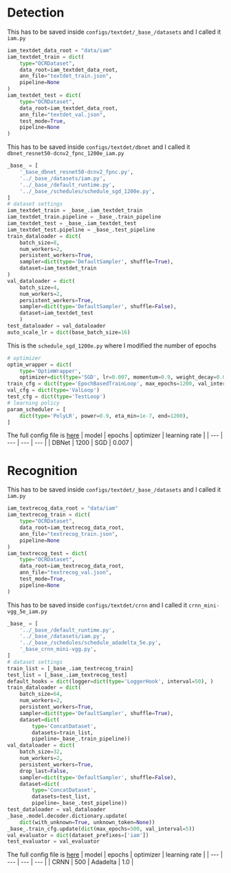 
# Detection
This has to be saved inside `configs/textdet/_base_/datasets` and I called it `iam.py`
```python
iam_textdet_data_root = "data/iam"
iam_textdet_train = dict(
    type="OCRDataset",
    data_root=iam_textdet_data_root,
    ann_file="textdet_train.json",
    pipeline=None
)
iam_textdet_test = dict(
    type="OCRDataset",
    data_root=iam_textdet_data_root,
    ann_file="textdet_val.json",
    test_mode=True,
    pipeline=None
)
```
This has to be saved inside `configs/textdet/dbnet` and I called it `dbnet_resnet50-dcnv2_fpnc_1200e_iam.py`
```python
_base_ = [
    '_base_dbnet_resnet50-dcnv2_fpnc.py',
    '../_base_/datasets/iam.py',
    '../_base_/default_runtime.py',
    '../_base_/schedules/schedule_sgd_1200e.py',
]
# dataset settings
iam_textdet_train = _base_.iam_textdet_train
iam_textdet_train.pipeline = _base_.train_pipeline
iam_textdet_test = _base_.iam_textdet_test
iam_textdet_test.pipeline = _base_.test_pipeline
train_dataloader = dict(
    batch_size=8,
    num_workers=2,
    persistent_workers=True,
    sampler=dict(type='DefaultSampler', shuffle=True),
    dataset=iam_textdet_train
)
val_dataloader = dict(
    batch_size=4,
    num_workers=2,
    persistent_workers=True,
    sampler=dict(type='DefaultSampler', shuffle=False),
    dataset=iam_textdet_test
    )
test_dataloader = val_dataloader
auto_scale_lr = dict(base_batch_size=16)
```
This is the `schedule_sgd_1200e.py` where I modified the number of epochs
```python
# optimizer
optim_wrapper = dict(
    type='OptimWrapper',
    optimizer=dict(type='SGD', lr=0.007, momentum=0.9, weight_decay=0.0001))
train_cfg = dict(type='EpochBasedTrainLoop', max_epochs=1200, val_interval=20)
val_cfg = dict(type='ValLoop')
test_cfg = dict(type='TestLoop')
# learning policy
param_scheduler = [
    dict(type='PolyLR', power=0.9, eta_min=1e-7, end=1200),
]
```
The full config file is [here](/docs/iam_training/config/dbnet_resnet50-dcnv2_fpnc_1200e_iam.py)
| model | epochs | optimizer | learning rate |
| --- | --- | --- | --- |
| DBNet | 1200 | SGD | 0.007 |
# Recognition
This has to be saved inside `configs/textdet/_base_/datasets` and I called it `iam.py`
```python
iam_textrecog_data_root = "data/iam"
iam_textrecog_train = dict(
    type="OCRDataset",
    data_root=iam_textrecog_data_root,
    ann_file="textrecog_train.json",
    pipeline=None
)
iam_textrecog_test = dict(
    type="OCRDataset",
    data_root=iam_textrecog_data_root,
    ann_file="textrecog_val.json",
    test_mode=True,
    pipeline=None
)
```
This has to be saved inside `configs/textdet/crnn` and I called it `crnn_mini-vgg_5e_iam.py`
```python
_base_ = [
    '../_base_/default_runtime.py',
    '../_base_/datasets/iam.py',
    '../_base_/schedules/schedule_adadelta_5e.py',
    '_base_crnn_mini-vgg.py',
]
# dataset settings
train_list = [_base_.iam_textrecog_train]
test_list = [_base_.iam_textrecog_test]
default_hooks = dict(logger=dict(type='LoggerHook', interval=50), )
train_dataloader = dict(
    batch_size=64,
    num_workers=2,
    persistent_workers=True,
    sampler=dict(type='DefaultSampler', shuffle=True),
    dataset=dict(
        type='ConcatDataset',
        datasets=train_list,
        pipeline=_base_.train_pipeline))
val_dataloader = dict(
    batch_size=32,
    num_workers=2,
    persistent_workers=True,
    drop_last=False,
    sampler=dict(type='DefaultSampler', shuffle=False),
    dataset=dict(
        type='ConcatDataset',
        datasets=test_list,
        pipeline=_base_.test_pipeline))
test_dataloader = val_dataloader
_base_.model.decoder.dictionary.update(
    dict(with_unknown=True, unknown_token=None))
_base_.train_cfg.update(dict(max_epochs=500, val_interval=5))
val_evaluator = dict(dataset_prefixes=['iam'])
test_evaluator = val_evaluator
```
The full config file is [here](/docs/iam_training/config/crnn_mini-vgg_5e_iam.py)
| model | epochs | optimizer | learning rate |
| --- | --- | --- | --- |
| CRNN | 500 | Adadelta | 1.0 |